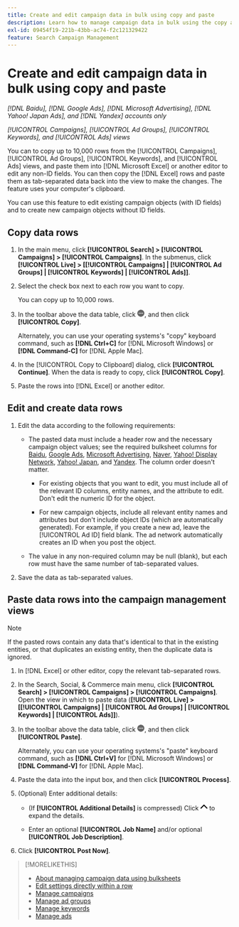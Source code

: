 ```yaml
---
title: Create and edit campaign data in bulk using copy and paste
description: Learn how to manage campaign data in bulk using the copy and paste feature.
exl-id: 09454f19-221b-43bb-ac74-f2c121329422
feature: Search Campaign Management
---
```

# Create and edit campaign data in bulk using copy and paste

*[!DNL Baidu], [!DNL Google Ads], [!DNL Microsoft Advertising], [!DNL Yahoo! Japan Ads], and [!DNL Yandex] accounts only*

*[!UICONTROL Campaigns], [!UICONTROL Ad Groups], [!UICONTROL Keywords], and [!UICONTROL Ads] views*

You can to copy up to 10,000 rows from the [!UICONTROL Campaigns], [!UICONTROL Ad Groups], [!UICONTROL Keywords], and [!UICONTROL Ads] views, and paste them into [!DNL Microsoft Excel] or another editor to edit any non-ID fields. You can then copy the [!DNL Excel] rows and paste them as tab-separated data back into the view to make the changes. The feature uses your computer's clipboard.

You can use this feature to edit existing campaign objects (with ID fields) and to create new campaign objects without ID fields.

## Copy data rows

1. In the main menu, click **[!UICONTROL Search] > [!UICONTROL Campaigns] > [!UICONTROL Campaigns]**. In the submenus, click **[!UICONTROL Live] > \[[!UICONTROL Campaigns] \| [!UICONTROL Ad Groups] \| [!UICONTROL Keywords] \| [!UICONTROL Ads]\]**.

1. Select the check box next to each row you want to copy.

   You can copy up to 10,000 rows.

1. In the toolbar above the data table, click ![More](/help/search-social-commerce/assets/more.png "More"), and then click **[!UICONTROL Copy]**.

   Alternately, you can use your operating systems's "copy" keyboard command, such as **[!DNL Ctrl+C]** for [!DNL Microsoft Windows] or **[!DNL Command-C]** for [!DNL Apple Mac].

1. In the [!UICONTROL Copy to Clipboard] dialog, click **[!UICONTROL Continue]**. When the data is ready to copy, click **[!UICONTROL Copy]**.

1. Paste the rows into [!DNL Excel] or another editor.

## Edit and create data rows

1. Edit the data according to the following requirements:

   * The pasted data must include a header row and the necessary campaign object values; see the required bulksheet columns for [Baidu](/help/search-social-commerce/campaign-management/bulksheets/bulksheet-data-formats/bulksheet-data-baidu.md), [Google Ads](/help/search-social-commerce/campaign-management/bulksheets/bulksheet-data-formats/bulksheet-data-google.md), [Microsoft Advertising](/help/search-social-commerce/campaign-management/bulksheets/bulksheet-data-formats/bulksheet-data-microsoft.md), [Naver](/help/search-social-commerce/campaign-management/bulksheets/bulksheet-data-formats/bulksheet-data-naver.md), [Yahoo! Display Network](/help/search-social-commerce/campaign-management/bulksheets/bulksheet-data-formats/bulksheet-data-yahoo-display-network.md), [Yahoo! Japan](/help/search-social-commerce/campaign-management/bulksheets/bulksheet-data-formats/bulksheet-data-yahoo-japan.md), and [Yandex](/help/search-social-commerce/campaign-management/bulksheets/bulksheet-data-formats/bulksheet-data-yandex.md). The column order doesn't matter.
     
     * For existing objects that you want to edit, you must include all of the relevant ID columns, entity names, and the attribute to edit. Don't edit the numeric ID for the object.
     
     * For new campaign objects, include all relevant entity names and attributes but don't include object IDs (which are automatically generated). For example, if you create a new ad, leave the [!UICONTROL Ad ID] field blank. The ad network automatically creates an ID when you post the object.
   
   * The value in any non-required column may be null (blank), but each row must have the same number of tab-separated values.

1. Save the data as tab-separated values.

## Paste data rows into the campaign management views

>[!NOTE]
>
>If the pasted rows contain any data that's identical to that in the existing entities, or that duplicates an existing entity, then the duplicate data is ignored.

1. In [!DNL Excel] or other editor, copy the relevant tab-separated rows.

1. In the Search, Social, & Commerce main menu, click **[!UICONTROL Search] > [!UICONTROL Campaigns] > [!UICONTROL Campaigns]**. Open the view in which to paste data (**[!UICONTROL Live] > \[[!UICONTROL Campaigns] \| [!UICONTROL Ad Groups] \| [!UICONTROL Keywords] \| [!UICONTROL Ads]\]**).

1. In the toolbar above the data table, click ![More](/help/search-social-commerce/assets/more.png "More"), and then click **[!UICONTROL Paste]**.

   Alternately, you can use your operating systems's "paste" keyboard command, such as **[!DNL Ctrl+V]** for [!DNL Microsoft Windows] or **[!DNL Command-V]** for [!DNL Apple Mac].

1. Paste the data into the input box, and then click **[!UICONTROL Process]**.

1. (Optional) Enter additional details:
   
   * (If **[!UICONTROL Additional Details]** is compressed) Click ![Open](/help/search-social-commerce/assets/chevron-up.png "Open") to expand the details.
   
   * Enter an optional **[!UICONTROL Job Name]** and/or optional **[!UICONTROL Job Description]**.

1. Click **[!UICONTROL Post Now]**.


>[!MORELIKETHIS]
>
>* [About managing campaign data using bulksheets](/help/search-social-commerce/campaign-management/bulksheets/bulksheet-about.md)
>* [Edit settings directly within a row](/help/search-social-commerce/common-tasks/settings-edit-within-row.md)
>* [Manage campaigns](/help/search-social-commerce/campaign-management/campaigns/campaign-manage.md)
>* [Manage ad groups](/help/search-social-commerce/campaign-management/campaigns/ad-group-manage.md)
>* [Manage keywords](/help/search-social-commerce/campaign-management/campaigns/keyword-manage.md)
>* [Manage ads](/help/search-social-commerce/campaign-management/campaigns/ad-manage.md)

